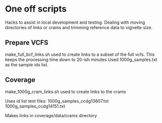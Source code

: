 # One off scripts
Hacks to assist in local development and testing.
Dealing with moving directories of links or crams and trimming reference data to vignette size.

## Prepare VCFS
make_full_bcf_links.sh used to create links to a subset of the full vcfs.
This keeps the processing time down to 20-ish minutes
Used 1000g_samples.txt as the sample ids list.

## Coverage
make_1000g_cram_links.sh used to create links to the crams 

Uses id list text files:
1000g_samples_ccdg13607.txt
1000g_samples_ccdg14151.txt

Makes links in coverage/data/crams directory


